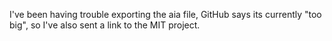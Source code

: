 I've been having trouble exporting the aia file, GitHub says its currently "too big", so I've also sent a link to the MIT project.
